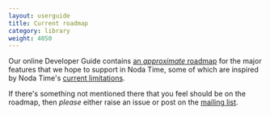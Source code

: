 ```yaml
---
layout: userguide
title: Current roadmap
category: library
weight: 4050
---
```


Our online Developer Guide contains [an _approximate_ roadmap][roadmap] for the
major features that we hope to support in Noda Time, some of which are inspired
by Noda Time's [current limitations](limitations.html).

[roadmap]: http://nodatime.org/developer/roadmap.html

If there's something not mentioned there that you feel should be on the
roadmap, then *please* either raise an issue or post on the
[mailing list](http://groups.google.com/group/noda-time).

